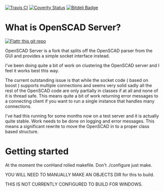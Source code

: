 [![Travis CI](https://api.travis-ci.org/openscad/openscad.png)](https://travis-ci.org/openscad/openscad)
[![Coverity Status](https://scan.coverity.com/projects/2510/badge.svg)](https://scan.coverity.com/projects/2510)
[![Bitdeli Badge](https://d2weczhvl823v0.cloudfront.net/openscad/openscad/trend.png)](https://bitdeli.com/free "Bitdeli Badge")

# What is OpenSCAD Server?
[![Flattr this git repo](http://api.flattr.com/button/flattr-badge-large.png)](https://flattr.com/submit/auto?user_id=openscad&url=http://openscad.org&title=OpenSCAD&language=&tags=github&category=software)

OpenSCAD Server is a fork that splits off the OpenSCAD parser from the GUI and
provides a simple socket interface instead. 

I've been doing quite a bit of work on clustering the OpenSCAD server and I feel it works best this way. 

The current outstanding issue is that while the socket code ( based on boost ) supports multiple 
connections and seems very solid sadly all the rest of the OpenSCAD code are only partially in classes 
if at all and none of it is thread safe. This means quite a bit of work returning error messages to 
a connecting client if you want to run a single instance that handles many connections. 

I've had this running for some months now on a test server and it is actually quite stable. 
Work needs to be done on logging and error messages. This means a significant rewrite to move
the OpenSCAD in to a proper class based structure. 

# Getting started

At the moment the conHand rolled makefile. Don't ./configure just make. 

YOU WILL NEED TO MANUALLY MAKE AN OBJECTS DIR for this to build. 

THIS IS NOT CURRENTLY CONFIGURED TO BUILD FOR WINDOWS. 

